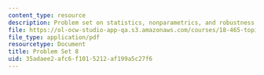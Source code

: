 ```yaml
---
content_type: resource
description: Problem set on statistics, nonparametrics, and robustness.
file: https://ol-ocw-studio-app-qa.s3.amazonaws.com/courses/18-465-topics-in-statistics-nonparametrics-and-robustness-spring-2005/35adaee2afc6f1015212af199a5c27f6_ps8.pdf
file_type: application/pdf
resourcetype: Document
title: Problem Set 8
uid: 35adaee2-afc6-f101-5212-af199a5c27f6
---
```

